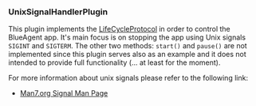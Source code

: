 ### UnixSignalHandlerPlugin

This plugin implements the [LifeCycleProtocol](https://github.com/mcmihail/BlueAgent/blob/dev/pub/LifeCycleProtocol.h) in order to control the BlueAgent app. It's main focus is on stopping the app using Unix signals `SIGINT` and `SIGTERM`. The other two methods: `start()` and `pause()` are not implemented since this plugin serves also as an example and it does not intended to provide full functionality (... at least for the moment).

For more information about unix signals please refer to the following link:
 - [Man7.org Signal Man Page](http://man7.org/linux/man-pages/man7/signal.7.html)
